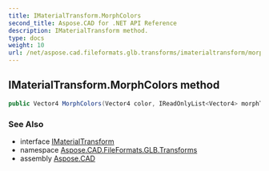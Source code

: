 ```yaml
---
title: IMaterialTransform.MorphColors
second_title: Aspose.CAD for .NET API Reference
description: IMaterialTransform method. 
type: docs
weight: 10
url: /net/aspose.cad.fileformats.glb.transforms/imaterialtransform/morphcolors/
---
```

## IMaterialTransform.MorphColors method

```csharp
public Vector4 MorphColors(Vector4 color, IReadOnlyList<Vector4> morphTargets)
```

### See Also

* interface [IMaterialTransform](../)
* namespace [Aspose.CAD.FileFormats.GLB.Transforms](../../imaterialtransform/)
* assembly [Aspose.CAD](../../../)


